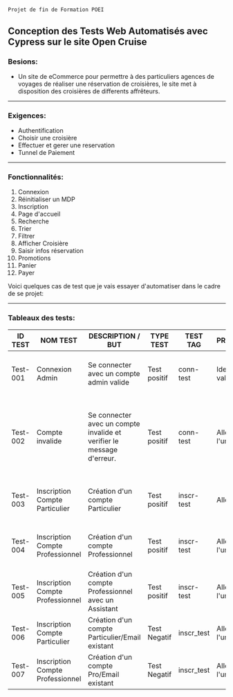# 
    Projet de fin de Formation POEI

## Conception des Tests Web Automatisés avec Cypress sur le site Open Cruise  

### Besions:

* Un site de eCommerce pour permettre à des particuliers agences de voyages de réaliser  une réservation de croisières, le site met à disposition des croisières de differents affrêteurs.

---

### Exigences:

* Authentification
* Choisir une croisière
* Effectuer et gerer une reservation
* Tunnel de Paiement

---

### Fonctionnalités:

1. Connexion
2. Réinitialiser un MDP
3. Inscription
4. Page d'accueil
5. Recherche
6. Trier
7. Filtrer
8. Afficher Croisière
9. Saisir infos réservation
10. Promotions
11. Panier
12. Payer

Voici quelques cas de test que je vais essayer d'automatiser dans le cadre de se projet:

---

### Tableaux des tests:

| ID TEST  | NOM TEST                         | DESCRIPTION / BUT                                                          | TYPE TEST    | TEST TAG   | PREREQUIS          | ASSERTIONS                                                                              |
| -------- | -------------------------------- | -------------------------------------------------------------------------- | ------------ | ---------- | ------------------ | --------------------------------------------------------------------------------------- |
| Test-001 | Connexion Admin                  | Se connecter avec un compte admin valide                                  | Test positif | conn-test  | Identifiant valide | Page-d'acceuil avec le message:<br />"Bienvenue Admin Test"                            |
| Test-002 | Compte invalide                  | Se connecter avec un compte invalide et<br />verifier le message d'erreur. | Test positif | conn-test  | Aller sur l'url    | Message d'erreur en rouge<br />avec la phrase:<br />"Mot de passe ou compte invalide""" |
| Test-003 | Inscription Compte Particulier   | Création d'un compte Particulier                                          | Test positif | inscr-test | Aller r l'url      | Page-d'acceuil avec le message:<br />"Bienvenue Nom Prenom"                            |
| Test-004 | Inscription Compte Professionnel | Création d'un compte Professionnel                                        | Test positif | inscr-test | Aller sur l'url    | Page-d'acceuil avec le message:<br />"Bienvenue Nom Prenom"                            |
| Test-005 | Inscription Compte Professionnel | Création d'un compte Professionnel avec un<br />Assistant                 | Test positif | inscr-test | Aller sur l'url    | Page-d'acceuil avec le message:<br />"Bienvenue Nom Prenom"                            |
| Test-006 | Inscription Compte Particulier   | Création d'un compte Particulier/Email existant                           | Test Negatif | inscr_test | Aller sur l'url    |                                                                                         |
| Test-007 | Inscription Compte Professionnel | Création d'un compte Pro/Email existant                                   | Test Negatif | inscr_test | Aller sur l'url    |                                                                                         |
